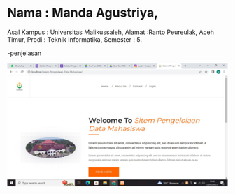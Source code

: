 # Nama : Manda Agustriya,
Asal Kampus : Universitas Malikussaleh,
Alamat :Ranto Peureulak, Aceh Timur,
Prodi : Teknik Informatika,
Semester : 5.

-penjelasan

![img 1](ss/1.jpg)
